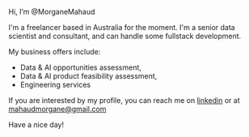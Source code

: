 Hi, I’m @MorganeMahaud

I'm a freelancer based in Australia for the moment. I'm a senior data scientist and consultant, and can handle some fullstack development.

My business offers include: 
- Data & AI opportunities assessment,
- Data & AI product feasibility assessment,
- Engineering services

If you are interested by my profile, you can reach me on [linkedin](https://www.linkedin.com/in/morgane-mahaud-8b4023141/) or at mahaudmorgane@gmail.com


Have a nice day!

